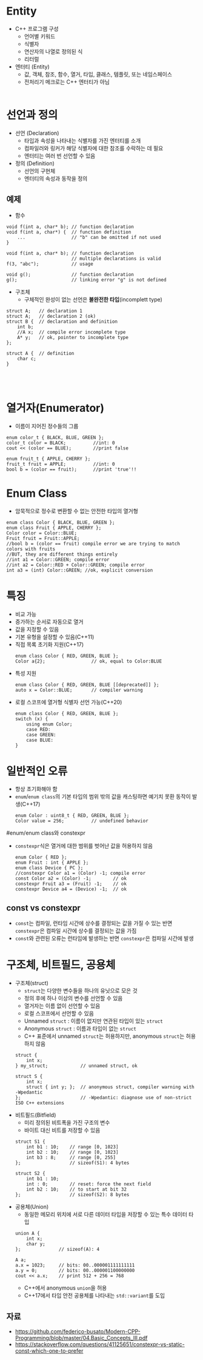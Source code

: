 # Entity
- C++ 프로그램 구성
    - 언어별 키워드
    - 식별자
    - 연산자의 나열로 정의된 식
    - 리터럴
- 엔터티 (Entity)
    - 값, 객체, 참조, 함수, 열거, 타입, 클래스, 템플릿, 또는 네임스페이스
    - 전처리기 메크로는 C++ 엔터티가 아님
<br></br>
# 선언과 정의
- 선언 (Declaration)
    - 타입과 속성을 나타내는 식별자를 가진 엔터티를 소개
    - 컴파일러와 링커가 해당 식별자에 대한 참조를 수락하는 데 필요
    - 엔터티는 여러 번 선언할 수 있음
- 정의 (Definition)
    - 선언의 구현체
    - 엔터티의 속성과 동작을 정의
## 예제
- 함수
```
void f(int a, char* b); // function declaration
void f(int a, char*) {  // function definition
    ...                 // "b" can be omitted if not used
}

void f(int a, char* b); // function declaration
                        // multiple declarations is valid
f(3, "abc");            // usage

void g();               // function declaration
g();                    // linking error "g" is not defined
```
- 구조체
    - 구체적인 완성이 없는 선언은 **불완전한 타입**(incomplett type)
```
struct A;   // declaration 1
struct A;   // declaration 2 (ok)
struct B {  // declaration and definition
    int b;
    //A x;  // compile error incomplete type
    A* y;   // ok, pointer to incomplete type
};

struct A {  // definition
    char c;
}
```
<br></br>
# 열거자(Enumerator)
- 이름이 지어진 정수들의 그룹
```
enum color_t { BLACK, BLUE, GREEN };
color_t color = BLACK;          //int: 0
cout << (color == BLUE);        //print false

enum fruit_t { APPLE, CHERRY };
fruit_t fruit = APPLE;          //int: 0
bool b = (color == fruit);      //print 'true'!!
```
# Enum Class
- 암묵적으로 정수로 변환할 수 없는 안전한 타입의 열거형
```
enum class Color { BLACK, BLUE, GREEN };
enum class Fruit { APPLE, CHERRY };
Color color = Color::BLUE;
Fruit fruit = Fruit::APPLE;
//bool b = (color == fruit) compile error we are trying to match colors with fruits
//BUT, they are different things entirely
//int a1 = Color::GREEN; compile error
//int a2 = Color::RED + Color::GREEN; compile error
int a3 = (int) Color::GREEN; //ok, explicit conversion
```
# 특징
- 비교 가능
- 증가하는 순서로 자동으로 열거
- 값을 지정할 수 있음
- 기본 유형을 설정할 수 있음(C++11)
- 직접 목록 초기화 지원(C++17)
    ```
    enum class Color { RED, GREEN, BLUE };
    Color a{2};                 // ok, equal to Color:BLUE
    ```
- 특성 지원
    ```
    enum class Color { RED, GREEN, BLUE [[deprecated]] };
    auto x = Color::BLUE;       // compiler warning
    ```
- 로컬 스코프에 열거형 식별자 선언 가능(C++20)
    ```
    enum class Color { RED, GREEN, BLUE };
    switch (x) {
        using enum Color;
        case RED:
        case GREEN:
        case BLUE:
    }
    ```
# 일반적인 오류
- 항상 초기화해야 함
- `enum`/`enum class`의 기본 타입의 범위 밖의 값을 캐스팅하면 예기치 못환 동작이 발생(C++17)
    ```
    enum Color : uint8_t { RED, GREEN, BLUE };
    Color value = 256;          // undefined behavior
    ```
#enum/enum class와 constexpr
- `constexpr`식은 열거에 대한 범위를 벗어난 값을 허용하지 않음
    ```
    enum Color { RED };
    enum Fruit : int { APPLE };
    enum class Device { PC };
    //constexpr Color a1 = (Color) -1; compile error
    const Color a2 = (Color) -1;        // ok
    constexpr Fruit a3 = (Fruit) -1;    // ok
    constexpr Device a4 = (Device) -1;  // ok
    ```
## const vs constexpr
- `const`는 컴파일, 런타임 시간에 상수를 결정되는 값을 가질 수 있는 반면 `constexpr`은 컴파일 시간에 상수를 결정되는 값을 가짐
- `const`와 관련된 오류는 런타임에 발생하는 반면 `constexpr`은 컴파일 시간에 발생
# 구조체, 비트필드, 공용체
- 구조체(struct)
    - `struct`는 다양한 변수들을 하나의 유닛으로 모은 것
    - 정의 후에 하나 이상의 변수를 선언할 수 있음
    - 열거자는 이름 없이 선언할 수 있음
    - 로컬 스코프에서 선언할 수 있음
    - Unnamed `struct` : 이름이 없지만 연관된 타입이 있는 `struct`
    - Anonymous `struct` : 이름과 타입이 없는 `struct`
    - C++ 표준에서 unnamed `struct`는 허용하지만, anonymous `struct`는 허용하지 않음
    ```
    struct {
        int x;
    } my_struct;            // unnamed struct, ok
    
    struct S {
        int x;
        struct { int y; };  // anonymous struct, compiler warning with -Wpedantic
    };                      // -Wpedantic: diagnose use of non-strict ISO C++ extensions
    ```
- 비트필드(Bitfield)
    - 미리 정의된 비트폭을 가진 구조의 변수
    - 바이트 대신 비트를 저장할 수 있음
    ```
    struct S1 {
        int b1 : 10;    // range [0, 1023]
        int b2 : 10;    // range [0, 1023]
        int b3 : 8;     // range [0, 255]
    };                  // sizeof(S1): 4 bytes
    
    struct S2 {
        int b1 : 10;
        int : 0;        // reset: force the next field
        int b2 : 10;    // to start at bit 32
    };                  // sizeof(S2): 8 bytes
    ```
- 공용체(Union)
    - 동일한 메모리 위치에 서로 다른 데이터 타입을 저장할 수 있는 특수 데이터 타입
    ```
    union A {
        int x;
        char y;
    };              // sizeof(A): 4
    
    A a;
    a.x = 1023;     // bits: 00..000001111111111
    a.y = 0;        // bits: 00..000001100000000
    cout << a.x;    // print 512 + 256 = 768
    ```
    - C++에서 anonymous `union`을 허용
    - C++17에서 타입 안전 공용체를 나타내는 `std::variant`를 도입
## 자료
- https://github.com/federico-busato/Modern-CPP-Programming/blob/master/04.Basic_Concepts_III.pdf
- https://stackoverflow.com/questions/41125651/constexpr-vs-static-const-which-one-to-prefer
